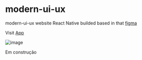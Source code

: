 # modern-ui-ux
modern-ui-ux website React Native builded based in that [figma](https://www.figma.com/file/lz9lLpFHMxHm2odnwM3R0z/gpt3?node-id=0%3A15)

Visit [App](https://modern-ui-ux.000webhostapp.com/) 

![image](https://user-images.githubusercontent.com/74227915/164719437-7c7097dd-de8f-481f-9e45-7e90e6e4c251.png)

Em construção
